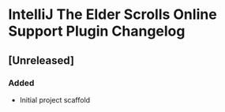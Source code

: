 <!-- Keep a Changelog guide -> https://keepachangelog.com -->

# IntelliJ The Elder Scrolls Online Support Plugin Changelog

## [Unreleased]
### Added
- Initial project scaffold
